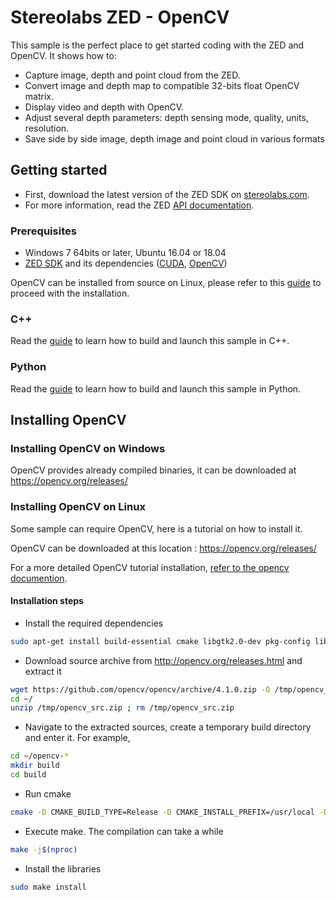 # Stereolabs ZED - OpenCV

This sample is the perfect place to get started coding with the ZED and OpenCV. It shows how to:

  - Capture image, depth and point cloud from the ZED.
  - Convert image and depth map to compatible 32-bits float OpenCV matrix.
  - Display video and depth with OpenCV.
  - Adjust several depth parameters: depth sensing mode, quality, units, resolution.
  - Save side by side image, depth image and point cloud in various formats

## Getting started

- First, download the latest version of the ZED SDK on [stereolabs.com](https://www.stereolabs.com).
- For more information, read the ZED [API documentation](https://www.stereolabs.com/developers/documentation/API/).

### Prerequisites

- Windows 7 64bits or later, Ubuntu 16.04 or 18.04
- [ZED SDK](https://www.stereolabs.com/developers/) and its dependencies ([CUDA](https://developer.nvidia.com/cuda-downloads), [OpenCV](https://github.com/opencv/opencv/releases))

OpenCV can be installed from source on Linux, please refer to this [guide](https://www.stereolabs.com/docs/getting-started/application-development/#building-on-linux-and-jetson) to proceed with the installation.

### C++

Read the [guide](./cpp) to learn how to build and launch this sample in C++.

### Python

Read the [guide](./python) to learn how to build and launch this sample in Python.


## Installing OpenCV

### Installing OpenCV on Windows

OpenCV provides already compiled binaries, it can be downloaded at https://opencv.org/releases/

### Installing OpenCV on Linux

Some sample can require OpenCV, here is a tutorial on how to install it.

OpenCV can be downloaded at this location : https://opencv.org/releases/

For a more detailed OpenCV tutorial installation, [refer to the opencv documention](https://docs.opencv.org/4.1.0/d7/d9f/tutorial_linux_install.html).

#### Installation steps

- Install the required dependencies

```bash
sudo apt-get install build-essential cmake libgtk2.0-dev pkg-config libavcodec-dev libavformat-dev libswscale-dev
```

- Download source archive from http://opencv.org/releases.html and extract it

```bash
wget https://github.com/opencv/opencv/archive/4.1.0.zip -O /tmp/opencv_src.zip
cd ~/
unzip /tmp/opencv_src.zip ; rm /tmp/opencv_src.zip
```

- Navigate to the extracted sources, create a temporary build directory and enter it. For example,

```bash
cd ~/opencv-*
mkdir build
cd build
```

- Run cmake

```bash
cmake -D CMAKE_BUILD_TYPE=Release -D CMAKE_INSTALL_PREFIX=/usr/local -DBUILD_TESTS=OFF -DBUILD_PERF_TESTS=OFF -DBUILD_EXAMPLES=OFF -DBUILD_JAVA=OFF -DWITH_OPENGL=ON ..
```

- Execute make. The compilation can take a while

```bash
make -j$(nproc)
```

- Install the libraries

```bash
sudo make install
```
